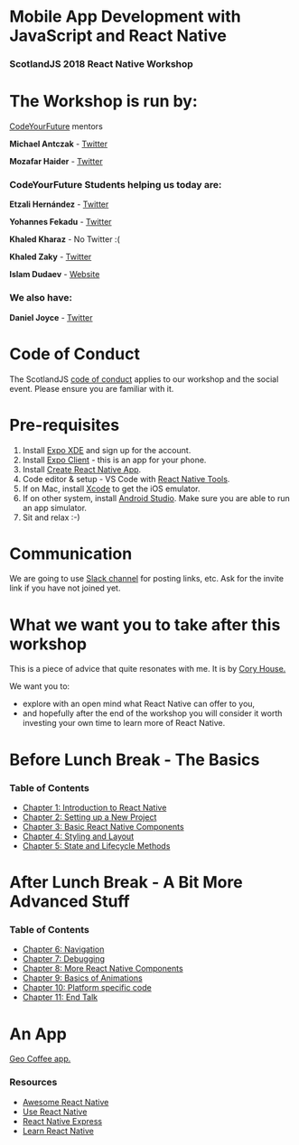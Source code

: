 # Mobile App Development with JavaScript and React Native

### ScotlandJS 2018 React Native Workshop

# The Workshop is run by:

[CodeYourFuture](https://twitter.com/CodeYourFuture_) mentors

**Michael Antczak** - [Twitter](https://twitter.com/AntczakMichael)

**Mozafar Haider** - [Twitter](https://twitter.com/kabaros) 

### CodeYourFuture Students helping us today are:

**Etzali Hernández** - [Twitter](https://twitter.com/TopiMorita) 

**Yohannes Fekadu** - [Twitter](https://twitter.com/fekadu_yohannes) 

**Khaled Kharaz** - No Twitter :(

**Khaled Zaky** - [Twitter](https://twitter.com/khaledkzy) 

**Islam Dudaev** - [Website](https://islamdudaev.ru) 

### We also have:

**Daniel Joyce** - [Twitter](https://twitter.com/DanielToDev) 

# Code of Conduct
The ScotlandJS [code of conduct](http://scotlandjs.com/codeofconduct/) applies to our workshop and the social event.
Please ensure you are familiar with it.


# Pre-requisites

1.  Install [Expo XDE](https://expo.io/tools#xde) and sign up for the account.
2.  Install [Expo Client](https://expo.io/tools#client) - this is an app for your phone.
3.  Install [Create React Native App](https://github.com/react-community/create-react-native-app#installation).
4.  Code editor & setup - VS Code with [React Native Tools](https://marketplace.visualstudio.com/items?itemName=vsmobile.vscode-react-native).
5.  If on Mac, install [Xcode](https://developer.apple.com/xcode/) to get the iOS emulator.
6.  If on other system, install [Android Studio](https://developer.android.com/studio/). Make sure you are able to run an app simulator.
7.  Sit and relax :-)

# Communication

We are going to use [Slack channel](https://scotjs-workshop.slack.com/) for posting links, etc. Ask for the invite link if you have not joined yet.

# What we want you to take after this workshop

This is a piece of advice that quite resonates with me. It is by [Cory House.](https://twitter.com/housecor/status/1019199012908552192)

We want you to:

- explore with an open mind what React Native can offer to you,
- and hopefully after the end of the workshop you will consider it worth investing your own time to learn more of React Native.

# Before Lunch Break - The Basics

### Table of Contents

- [Chapter 1: Introduction to React Native](chapters/1-Introduction.md)
- [Chapter 2: Setting up a New Project](chapters/2-Setup.md)
- [Chapter 3: Basic React Native Components](chapters/3-Basics.md)
- [Chapter 4: Styling and Layout](chapters/4-Layout.md)
- [Chapter 5: State and Lifecycle Methods](chapters/5-State.md)

# After Lunch Break - A Bit More Advanced Stuff

### Table of Contents

- [Chapter 6: Navigation](chapters/6-Navigation.md)
- [Chapter 7: Debugging](chapters/7-Debugging.md)
- [Chapter 8: More React Native Components](chapters/8-MoreComponents.md)
- [Chapter 9: Basics of Animations](chapters/9-Animations.md)
- [Chapter 10: Platform specific code](chapters/10-Platform.md)
- [Chapter 11: End Talk](chapters/11-EndTalk.md)

# An App
[Geo Coffee app.](https://github.com/DanielAJoyce/geo-coffee)

### Resources

- [Awesome React Native](https://github.com/jondot/awesome-react-native)
- [Use React Native](http://www.reactnative.com/)
- [React Native Express](http://www.reactnativeexpress.com/)
- [Learn React Native](https://www.fullstackreact.com/react-native/)
